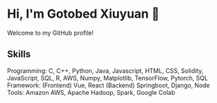 # Hi, I'm Gotobed Xiuyuan 👋

Welcome to my GitHub profile! 


## Skills

Programming: C, C++, Python, Java, Javascript, HTML, CSS, Solidity, JavaScript, SQL, R, AWS, Numpy, Matplotlib, TensorFlow, Pytorch, SQL
Framework: (Frontend) Vue, React (Backend) Springboot, Django, Node
Tools: Amazon AWS, Apache Hadoop, Spark, Google Colab



